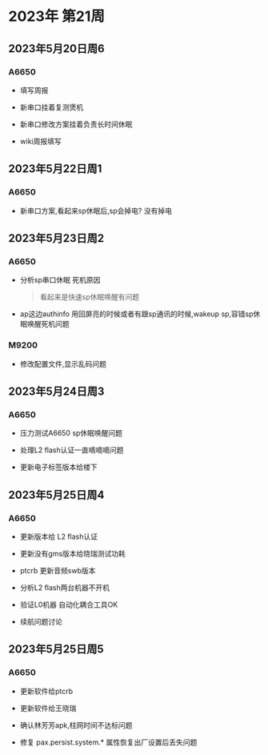 # 2023年 第21周

## 2023年5月20日周6

### A6650

* 填写周报

* 新串口挂着复测煲机

* 新串口修改方案挂着负责长时间休眠

* wiki周报填写

## 2023年5月22日周1

### A6650

* 新串口方案,看起来sp休眠后,sp会掉电? 没有掉电

## 2023年5月23日周2

### A6650

* 分析sp串口休眠 死机原因
    > 看起来是快速sp休眠唤醒有问题

* ap这边authinfo 用回屏亮的时候或者有跟sp通讯的时候,wakeup sp,容错sp休眠唤醒死机问题

### M9200

* 修改配置文件,显示乱码问题

## 2023年5月24日周3

### A6650

* 压力测试A6650 sp休眠唤醒问题

* 处理L2 flash认证一直嘀嘀嘀问题

* 更新电子标签版本给楼下

## 2023年5月25日周4

### A6650

* 更新版本给 L2 flash认证

* 更新没有gms版本给晓瑞测试功耗

* ptcrb 更新音频swb版本

* 分析L2 flash两台机器不开机

* 验证L0机器 自动化耦合工具OK

* 续航问题讨论

## 2023年5月25日周5

### A6650

* 更新软件给ptcrb

* 更新软件给王晓瑞

* 确认林芳芳apk,柱网时间不达标问题

* 修复 pax.persist.system.*	 属性恢复出厂设置后丢失问题